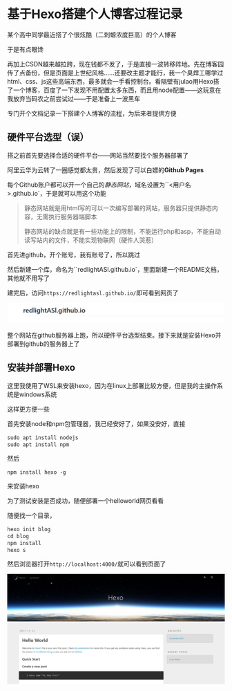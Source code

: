 # 基于Hexo搭建个人博客过程记录

某个高中同学最近搭了个很炫酷（二刺螈浓度巨高）的个人博客

于是有点眼馋

再加上CSDN越来越拉跨，现在钱都不发了，于是直接一波转移阵地。先在博客园传了点备份，但是页面是上世纪风格......还要改主题才能行，我一个臭焊工哪学过html、css、js这些高端东西，最多就会一手看控制台。看隔壁有julao用Hexo搭了一个博客，百度了一下发现不用配置太多东西，而且用node配置——这玩意在我放弃当码农之前尝试过——于是准备上一波黑车

专门开个文档记录一下搭建个人博客的流程，为后来者提供方便

## 硬件平台选型（误）

搭之前首先要选择合适的硬件平台——网站当然要找个服务器部署了

阿里云华为云转了一圈感觉都太贵，然后发现了可以白嫖的**Github Pages**

每个Github账户都可以开一个自己的*静态网站*，域名设置为``<用户名>.github.io`，于是就可以用这个功能

> 静态网站就是用html写的可以一次编写部署的网站，服务器只提供静态内容，无需执行服务器端脚本
>
> 静态网站的缺点就是有一些功能上的限制，不能运行php和asp，不能自动读写站内的文件，不能实现物联网（硬件人哭惹）

首先进github，开个账号，我有账号了，所以跳过

然后新建一个库，命名为``redlightASl.github.io`，里面新建一个README文档，其他就不用写了

建完后，访问`https://redlightasl.github.io/`即可看到网页了

![image-20211112182815103](基于Hexo的个人博客搭建.assets/image-20211112182815103.png)

整个网站在github服务器上跑，所以硬件平台选型结束。接下来就是安装Hexo并部署到github的服务器上了

## 安装并部署Hexo

这里我使用了WSL来安装hexo，因为在linux上部署比较方便，但是我的主操作系统是windows系统

这样更方便一些

首先安装node和npm包管理器，我已经安好了，如果没安好，直接

```shell
sudo apt install nodejs
sudo apt install npm
```

然后

```shell
npm install hexo -g
```

来安装hexo

为了测试安装是否成功，随便部署一个helloworld网页看看

随便找一个目录，

```shell
hexo init blog
cd blog
npm install
hexo s
```

然后浏览器打开`http://localhost:4000/`就可以看到页面了

![image-20211112183405214](基于Hexo的个人博客搭建.assets/image-20211112183405214.png)





